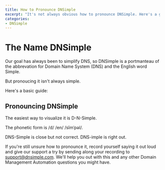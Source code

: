 ```yaml
---
title: How to Pronounce DNSimple
excerpt: "It's not always obvious how to pronounce DNSimple. Here's a guide."
categories:
- DNSimple
---
```


# The Name DNSimple

Our goal has always been to simplify DNS, so DNSimple is a portmanteau of the abbrevation for Domain Name System (DNS) and the English word Simple.

But pronoucing it isn't always simple.

Here's a basic guide:

## Pronouncing DNSimple

The easiest way to visualize it is D-N-Simple.

The phonetic form is /d/ /en/ /sĭmˈpəl/.

DNS-Simple is close but not correct.
DNS-imple is right out.

If you're still unsure how to pronounce it, record yourself saying it out loud and give our support a try by sending along your recording to support@dnsimple.com. We'll help you out with this and any other Domain Management Automation questions you might have.

